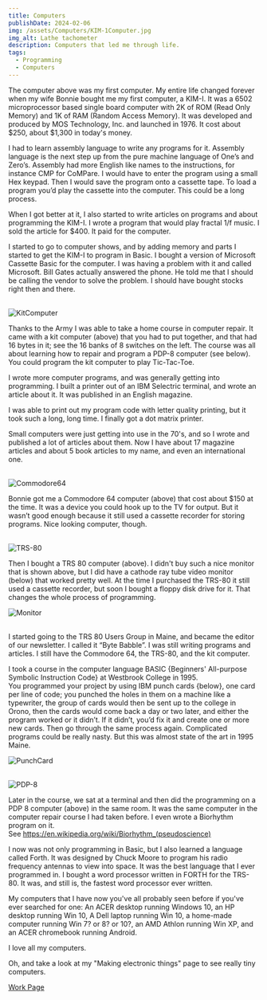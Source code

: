 ```yaml
---
title: Computers
publishDate: 2024-02-06
img: /assets/Computers/KIM-1Computer.jpg
img_alt: Lathe tachometer
description: Computers that led me through life.
tags:
  - Programming
  - Computers
---
```

The computer above was my first computer.
My entire life changed forever when my wife Bonnie bought me my first computer, a KIM-I. It was a 6502 microprocessor  based single board computer with 2K of ROM (Read Only Memory) and 1K of RAM (Random Access Memory). It was developed and produced by MOS Technology, Inc. and launched in 1976. It cost about $250, about $1,300 in today's money.

I had to learn assembly language to write any programs for it. Assembly language is the next step up from the pure machine language of One’s and Zero’s. Assembly had more English like names to the instructions, for instance CMP for CoMPare. I would have to enter the program using a small Hex keypad. Then I would save the program onto a cassette tape. To load a program you’d play the cassette into the computer. This could be a long process.

When I got better at it, I also started to write articles on programs and about programming the KIM-I. I wrote a program that would play fractal 1/f music. I sold the article for $400. It paid for the computer.

I started to go to computer shows, and by adding memory and parts I started to get the KIM-I to program in Basic. I bought a version of Microsoft Cassette Basic for the computer. I was having a problem with it and called Microsoft. Bill Gates actually answered the phone. He told me that I should be calling the vendor to solve the problem. I should have bought stocks right then and there.<br><br>

![KitComputer](/assets/Computers/KitComputer.JPG)<br>

Thanks to the Army I was able to take a home course in computer repair. It came with a kit computer (above) that you had to put together, and that had 16 bytes in it; see the 16 banks of 8 switches on the left. The course was all about learning how to repair and program a PDP-8 computer (see below). You could program the kit computer to play Tic-Tac-Toe.

I wrote more computer programs, and was generally getting into programming. I built a printer out of an IBM Selectric terminal, and wrote an article about it. It was published in an English magazine.

I was able to print out my program code with letter quality printing, but it took such a long, long time. I finally got a dot matrix printer.

Small computers were just getting into use in the 70's, and so I wrote and published a lot of articles about them. Now I have about 17 magazine articles and about 5 book articles to my name, and even an international one.<br><br>

![Commodore64](/assets/Computers/Commodore-64.png)<br>

Bonnie got me a Commodore 64 computer (above) that cost about $150 at the time. It was a device you could hook up to the TV for output. But it wasn’t good enough because it still used a cassette recorder for storing programs. Nice looking computer, though.<br><br>

![TRS-80](/assets/Computers/TRS-80.png)<br>

Then I bought a TRS 80 computer (above). I didn't buy such a nice monitor that is shown above, but I did have a cathode ray tube video monitor (below) that worked pretty well. At the time I purchased the TRS-80 it still used a cassette recorder, but soon I bought a floppy disk drive for it. That changes the whole process of programming.

![Monitor](/assets/Computers/Monitor.JPG)<br><br>

I started going to the TRS 80 Users Group in Maine, and became the editor of our newsletter. I called it “Byte Babble”. I was still writing programs and articles. I still have the Commodore 64, the TRS-80, and the kit computer.

I took a course in the computer language BASIC {Beginners' All-purpose Symbolic Instruction Code} at Westbrook College in 1995.<br>
You programmed your project by using IBM punch cards {below}, one card per line of code; you punched the holes in them on a machine like a typewriter, the group of cards would then be sent up to the college in Orono, then the cards would come back a day or two later, and either the program worked or it didn’t. If it didn’t, you’d fix it and create one or more new cards. Then go through the same process again. Complicated programs could be really nasty. But this was almost state of the art in 1995 Maine.

![PunchCard](/assets/Computers/PunchCard.png)<br><br>

![PDP-8](/assets/Computers/PDP-8.png)<br>

Later in the course, we sat at a terminal and then did the programming on a PDP 8 computer (above) in the same room. It  was the same computer in the computer repair course I had taken before. I even wrote a Biorhythm program on it.<br>
See https://en.wikipedia.org/wiki/Biorhythm_(pseudoscience)

I now was not only programming in Basic, but I also learned a language called Forth. It was designed by Chuck Moore to program his radio frequency antennas to view into space. It was the best language that I ever programmed in. I bought a word processor written in FORTH for the TRS-80. It was, and still is, the fastest word processor ever written.

My computers that I have now you've all probably seen before if you've ever searched for one: An ACER desktop running Windows 10, an HP desktop running Win 10, A Dell laptop running Win 10, a home-made computer running Win 7? or 8? or 10?, an AMD Athlon running Win XP, and an ACER chromebook running Android.

I love all my computers.

Oh, and take a look at my "Making electronic things" page to see really tiny computers.

<a href="/work/">Work Page</a>
